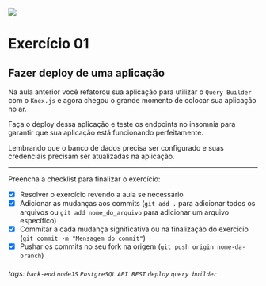 ![](https://i.imgur.com/xG74tOh.png)

# Exercício 01

## Fazer deploy de uma aplicação

Na aula anterior você refatorou sua aplicação para utilizar o `Query Builder` com o `Knex.js` e agora chegou o grande momento de colocar sua aplicação no ar.

Faça o deploy dessa aplicação e teste os endpoints no insomnia para garantir que sua aplicação está funcionando perfeitamente.

Lembrando que o banco de dados precisa ser configurado e suas credenciais precisam ser atualizadas na aplicação.

---

Preencha a checklist para finalizar o exercício:

- [x] Resolver o exercício revendo a aula se necessário
- [x] Adicionar as mudanças aos commits (`git add .` para adicionar todos os arquivos ou `git add nome_do_arquivo` para adicionar um arquivo específico)
- [x] Commitar a cada mudança significativa ou na finalização do exercício (`git commit -m "Mensagem do commit"`)
- [x] Pushar os commits no seu fork na origem (`git push origin nome-da-branch`)

###### tags: `back-end` `nodeJS` `PostgreSQL` `API REST` `deploy` `query builder`
